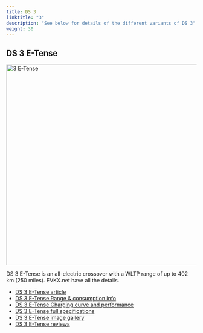 ```yaml
---
title: DS 3
linktitle: "3"
description: "See below for details of the different variants of DS 3"
weight: 30
---
```

## DS 3 E-Tense

<a href="/models/ds/3/3_e-tense/"><img src="https://media.evkx.net/multimedia/models/ds/3/3_e-tense/main_1_st.jpg" width="800" height="533" alt="3 E-Tense" ></a>

DS 3 E-Tense is an all-electric crossover with a WLTP range of up to 402 km (250 miles). EVKX.net have all the details. 

- [DS 3 E-Tense article](/models/ds/3/3_e-tense/)
- [DS 3 E-Tense Range & consumption info](/models/ds/3/3_e-tense//rangeandconsumption)
- [DS 3 E-Tense Charging curve and performance](/models/ds/3/3_e-tense//chargingcurve)
- [DS 3 E-Tense full specifications](/models/ds/3/3_e-tense//specifications)
- [DS 3 E-Tense image gallery](/models/ds/3/3_e-tense//gallery)
- [DS 3 E-Tense reviews](/models/ds/3/3_e-tense//reviews)

